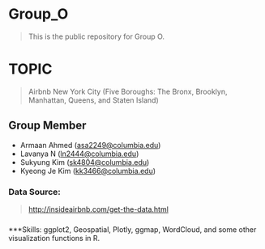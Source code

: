 # Group_O
> This is the public repository for Group O.  

# TOPIC
> Airbnb New York City (Five Boroughs: The Bronx, Brooklyn, Manhattan, Queens, and Staten Island)

## Group Member
- Armaan Ahmed (asa2249@columbia.edu)
- Lavanya N (ln2444@columbia.edu)
- Sukyung Kim (sk4804@columbia.edu)
- Kyeong Je Kim (kk3466@columbia.edu)


### Data Source:
>http://insideairbnb.com/get-the-data.html

###
***Skills: ggplot2, Geospatial, Plotly, ggmap, WordCloud, and some other visualization functions in R.
